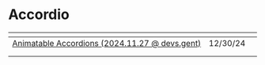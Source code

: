 # Accordio

<table><thead><tr><th></th><th></th><th data-hidden></th></tr></thead><tbody><tr><td><a href="https://app.daily.dev/posts/animatable-accordions-2024-11-27-devs-gent--yeotqxuqe">Animatable Accordions (2024.11.27 @ devs.gent)</a></td><td>12/30/24</td><td></td></tr><tr><td></td><td></td><td></td></tr><tr><td></td><td></td><td></td></tr></tbody></table>

